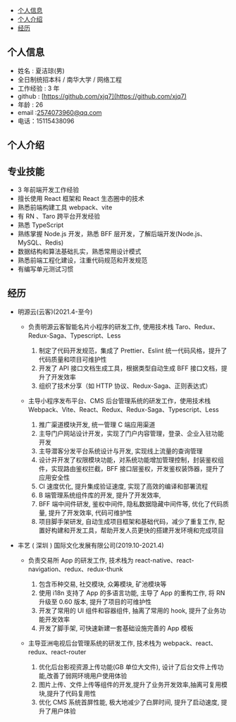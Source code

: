 - [个人信息](./index.html#个人信息)
- [个人介绍](./index.html#个人介绍)
- [经历](./index.html#经历)

## 个人信息

- 姓名 : 夏洁琼(男)
- 全日制统招本科 / 南华大学 / 网络工程
- 工作经验 : 3 年
- github : [https://github.com/xjq7](https://github.com/xjq7)
- 年龄 : 26
- email :2574073960@qq.com
- 电话：15115438096

## 个人介绍

## 专业技能

- 3 年前端开发工作经验
- 擅长使用 React 框架和 React 生态圈中的技术
- 熟悉前端构建工具 webpack、vite
- 有 RN 、Taro 跨平台开发经验
- 熟悉 TypeScript
- 熟练掌握 Node.js 开发，熟悉 BFF 层开发，了解后端开发(Node.js、MySQL、Redis)
- 数据结构和算法基础扎实，熟悉常用设计模式
- 熟悉前端工程化建设，注重代码规范和开发规范
- 有编写单元测试习惯

## 经历

- 明源云(云客)(2021.4-至今)

  - 负责明源云客智能名片小程序的研发工作, 使用技术栈 Taro、Redux、Redux-Saga、Typescript、Less

    1. 制定了代码开发规范，集成了 Prettier、Eslint 统一代码风格，提升了代码质量和项目可维护性
    2. 开发了 API 接口文档生成工具，根据类型自动生成 BFF 接口文档，提升了开发效率
    3. 组织了技术分享（如 HTTP 协议、Redux-Saga、正则表达式）

  - 主导小程序发布平台、CMS 后台管理系统的研发工作，使用技术栈 Webpack、Vite、React、Redux、Redux-Saga、Typescript、Less

    1.  推广渠道模块开发, 统一管理 C 端应用渠道
    2.  主导门户网站设计开发，实现了门户内容管理，登录、企业入驻功能开发
    3.  主导潜客分发平台系统设计与开发, 实现线上流量的查询管理
    4.  设计并开发了权限模块功能，对系统功能增加管理控制，封装鉴权组件，实现路由鉴权拦截，BFF 接口层鉴权，开发鉴权装饰器，提升了应用安全性
    5.  CI 速度优化, 提升集成验证速度, 实现了高效的编译和部署流程
    6.  B 端管理系统组件库的开发, 提升了开发效率,
    7.  BFF 端中间件研发, 鉴权中间件, 隐私数据隐藏中间件等, 优化了代码质量, 提升了开发效率, 代码可维护性
    8.  项目脚手架研发, 自动生成项目框架和基础代码，减少了重复工作, 配置好构建和开发工具，帮助开发人员更快的搭建开发环境和完成项目

- 丰艺 ( 深圳 ) 国际文化发展有限公司(2019.10-2021.4)

  - 负责交易所 App 的研发工作, 技术栈为 react-native、react-navigation、redux、redux-thunk

    1.  包含币种交易, 社交模块, 众筹模块, 矿池模块等
    2.  使用 i18n 支持了 App 的多语言功能, 主导了 App 的重构工作, 将 RN 升级至 0.60 版本, 提升了项目的可维护性
    3.  开发了常用的 UI 组件和容器组件, 抽离了常用的 hook, 提升了业务功能开发效率
    4.  开发了脚手架, 可快速新建一套基础设施完善的 App 模板

  - 主导亚洲电视后台管理系统的研发工作, 技术栈为 webpack、react、redux、react-router

    1.  优化后台影视资源上传功能(GB 单位大文件), 设计了后台文件上传功能,改善了弱网环境用户使用体验
    2.  图片上传、文件上传等组件的开发,提升了业务开发效率,抽离可复用模块,提升了代码复用性
    3.  优化 CMS 系统首屏性能, 极大地减少了白屏时间, 提升了启动速度, 提升了用户体验
